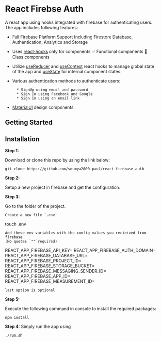 # React Firebse Auth
A react app using hooks integrated with firebase for authenticating users. The app includes following features:

- Full [Firebase](https://firebase.google.com/) Platform Support Including Firestore Database, Authentication, Analytics and Storage
- Uses [react-hooks](https://reactjs.org/docs/hooks-reference.html) only for components
        ✅ Functional components 
        🚫 Class components
- Utilize [useReducer](https://reactjs.org/docs/hooks-reference.html#usereducer) and [useContext](https://reactjs.org/docs/hooks-reference.html#usecontext) react hooks to manage global state of the app and [useState](https://reactjs.org/docs/hooks-reference.html#usestate) for internal component states.
- Various authentication methods to authenticate users:
        
        * SignUp using email and password 
        * Sign In using Facebook and Google
        * Sign In using an email link
- [MaterialUI](https://material-ui.com/) design components
    
## Getting Started

## Installation

**Step 1:**

Download or clone this repo by using the link below:

```
git clone https://github.com/soumya2000-paul/react-firebase-auth
```

**Step 2:**

Setup a new project in firebase and get the configuration.

**Step 3:**

Go to the folder of the project.
``` 
Create a new file `.env`
```
touch .env
```
Add these env variables with the config values you recieived from firebase
(No quotes `""`required)
```
REACT_APP_FIREBASE_API_KEY=
REACT_APP_FIREBASE_AUTH_DOMAIN=
REACT_APP_FIREBASE_DATABASE_URL=
REACT_APP_FIREBASE_PROJECT_ID=
REACT_APP_FIREBASE_STORAGE_BUCKET=
REACT_APP_FIREBASE_MESSAGING_SENDER_ID=
REACT_APP_FIREBASE_APP_ID=
REACT_APP_FIREBASE_MEASUREMENT_ID=
```
last option is optional
```

**Step 5:**

Execute the following command in console to install the required packages: 

``` 
npm install
```
**Step 4:**
Simply run the app using

``` 
./run.sh
```





